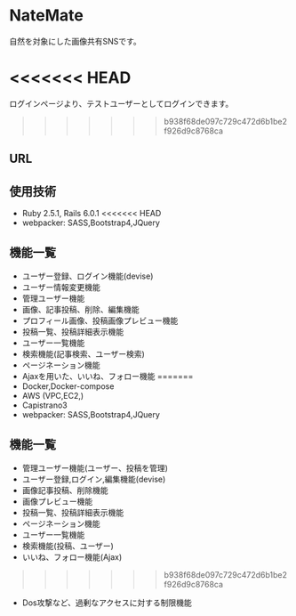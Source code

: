 # NateMate
自然を対象にした画像共有SNSです。

<<<<<<< HEAD
=======
ログインページより、テストユーザーとしてログインできます。

>>>>>>> b938f68de097c729c472d6b1be2f926d9c8768ca
## URL


## 使用技術
- Ruby 2.5.1, Rails 6.0.1
<<<<<<< HEAD
- webpacker: SASS,Bootstrap4,JQuery

## 機能一覧
- ユーザー登録、ログイン機能(devise)
- ユーザー情報変更機能
- 管理ユーザー機能
- 画像、記事投稿、削除、編集機能
- プロフィール画像、投稿画像プレビュー機能
- 投稿一覧、投稿詳細表示機能
- ユーザー一覧機能
- 検索機能(記事検索、ユーザー検索)
- ページネーション機能
- Ajaxを用いた、いいね、フォロー機能
=======
- Docker,Docker-compose
- AWS (VPC,EC2,)
- Capistrano3
- webpacker: SASS,Bootstrap4,JQuery

## 機能一覧
- 管理ユーザー機能(ユーザー、投稿を管理)
- ユーザー登録,ログイン,編集機能(devise)
- 画像記事投稿、削除機能
- 画像プレビュー機能
- 投稿一覧、投稿詳細表示機能
- ページネーション機能
- ユーザー一覧機能
- 検索機能(投稿、ユーザー)
- いいね、フォロー機能(Ajax)
>>>>>>> b938f68de097c729c472d6b1be2f926d9c8768ca
- Dos攻撃など、過剰なアクセスに対する制限機能
